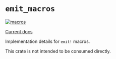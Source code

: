 # `emit_macros`

[![macros](https://github.com/KodrAus/emit/actions/workflows/macros.yml/badge.svg)](https://github.com/KodrAus/emit/actions/workflows/macros.yml)

[Current docs](https://docs.rs/emit_macros/0.11.0-alpha.2/emit_macros/index.html)

Implementation details for `emit!` macros.

This crate is not intended to be consumed directly.
